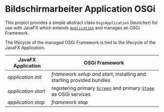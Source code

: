# Bildschirmarbeiter Application OSGi

This project provides a simple abstract class `OsgiApplication` (_launcher_) for use with JavaFX which extends [`Application`](https://docs.oracle.com/javase/8/javafx/api/javafx/application/Application.html) and manages an OSGi Framework.

The lifecycle of the managed OSGi Framework is tied to the lifecycle of the JavaFX Application.

| JavaFX Application  | OSGi Framework                                                                                                                                                                                                   |
| ------------------- | ---------------------------------------------------------------------------------------------------------------------------------------------------------------------------------------------------------------- |
| _application init_  | _framework setup and start_, installing and starting provided bundles                                                                                                                                            |
| _application start_ | registering primary [`Screen`](https://docs.oracle.com/javase/8/javafx/api/javafx/stage/Screen.html) and primary [`Stage`](https://docs.oracle.com/javase/8/javafx/api/javafx/stage/Stage.html) as OSGi services |
| _application stop_  | _framework stop_                                                                                                                                                                                                 |
